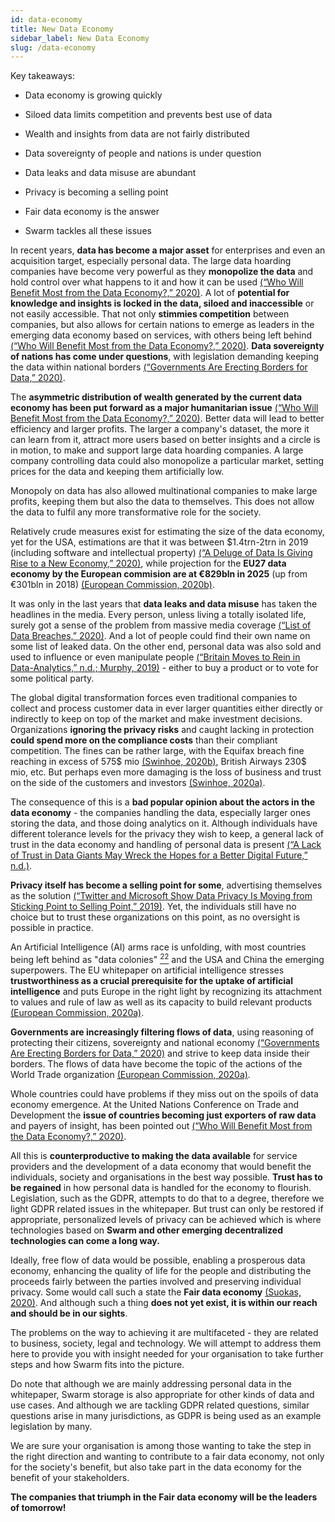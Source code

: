 ```yaml
---
id: data-economy
title: New Data Economy
sidebar_label: New Data Economy
slug: /data-economy
---
```


Key takeaways:

-   Data economy is growing quickly

-   Siloed data limits competition and prevents best use of data

-   Wealth and insights from data are not fairly distributed

-   Data sovereignty of people and nations is under question

-   Data leaks and data misuse are abundant

-   Privacy is becoming a selling point

-   Fair data economy is the answer

-   Swarm tackles all these issues

In recent years, **data has become a major asset** for enterprises and even an acquisition target, especially personal data. The large data hoarding companies have become very powerful as they **monopolize the data** and hold control over what happens to it and how it can be used [(“Who Will Benefit Most from the Data Economy?,” 2020)](https://www.zotero.org/google-docs/?0PeCbn). A lot of **potential for knowledge and insights is locked in the data, siloed and inaccessible** or not easily accessible. That not only **stimmies competition** between companies, but also allows for certain nations to emerge as leaders in the emerging data economy based on services, with others being left behind [(“Who Will Benefit Most from the Data Economy?,” 2020)](https://www.zotero.org/google-docs/?tvdsdW). **Data sovereignty of nations has come under questions**, with legislation demanding keeping the data within national borders [(“Governments Are Erecting Borders for Data,” 2020)](https://www.zotero.org/google-docs/?GTj4Xe).

The **asymmetric distribution of wealth generated by the current data economy has been put forward as a major humanitarian issue** [(“Who Will Benefit Most from the Data Economy?,” 2020)](https://www.zotero.org/google-docs/?riwen0). Better data will lead to better efficiency and larger profits. The larger a company's dataset, the more it can learn from it, attract more users based on better insights and a circle is in motion, to make and support large data hoarding companies. A large company controlling data could also monopolize a particular market, setting prices for the data and keeping them artificially low.

Monopoly on data has also allowed multinational companies to make large profits, keeping them but also the data to themselves. This does not allow the data to fulfil any more transformative role for the society.

Relatively crude measures exist for estimating the size of the data economy, yet for the USA, estimations are that it was between $1.4trn-2trn in 2019 (including software and intellectual property) [(“A Deluge of Data Is Giving Rise to a New Economy,” 2020)](https://www.zotero.org/google-docs/?zTQ4Ew), while projection for the **EU27 data economy by the European commision are at €829bln in 2025** (up from €301bln in 2018) [(European Commission, 2020b)](https://www.zotero.org/google-docs/?pLOa0P).

It was only in the last years that **data leaks and data misuse** has taken the headlines in the media. Every person, unless living a totally isolated life, surely got a sense of the problem from massive media coverage [(“List of Data Breaches,” 2020)](https://www.zotero.org/google-docs/?BSgQoY). And a lot of people could find their own name on some list of leaked data. On the other end, personal data was also sold and used to influence or even manipulate people [(“Britain Moves to Rein in Data-Analytics,” n.d.; Murphy, 2019)](https://www.zotero.org/google-docs/?MassXp) - either to buy a product or to vote for some political party.

The global digital transformation forces even traditional companies to collect and process customer data in ever larger quantities either directly or indirectly to keep on top of the market and make investment decisions. Organizations **ignoring the privacy risks** and caught lacking in protection **could spend more on the compliance costs** than their compliant competition. The fines can be rather large, with the Equifax breach fine reaching in excess of 575$ mio [(Swinhoe, 2020b)](https://www.zotero.org/google-docs/?SeeH0H), British Airways 230$ mio, etc. But perhaps even more damaging is the loss of business and trust on the side of the customers and investors [(Swinhoe, 2020a)](https://www.zotero.org/google-docs/?7jsy4e).

The consequence of this is a **bad popular opinion about the actors in the data economy** - the companies handling the data, especially larger ones storing the data, and those doing analytics on it. Although individuals have different tolerance levels for the privacy they wish to keep, a general lack of trust in the data economy and handling of personal data is present [(“A Lack of Trust in Data Giants May Wreck the Hopes for a Better Digital Future,” n.d.)](https://www.zotero.org/google-docs/?lqdCLT).

**Privacy itself has become a selling point for some**, advertising themselves as the solution [(“Twitter and Microsoft Show Data Privacy Is Moving from Sticking Point to Selling Point,” 2019)](https://www.zotero.org/google-docs/?eVpTPb). Yet, the individuals still have no choice but to trust these organizations on this point, as no oversight is possible in practice.

An Artificial Intelligence (AI) arms race is unfolding, with most countries being left behind as "data colonies" [<sup>22</sup>](https://www.zotero.org/google-docs/?broken=9Ll290) and the USA and China the emerging superpowers. The EU whitepaper on artificial intelligence stresses **trustworthiness as a crucial prerequisite for the uptake of artificial intelligence** and puts Europe in the right light by recognizing its attachment to values and rule of law as well as its capacity to build relevant products [(European Commission, 2020a)](https://www.zotero.org/google-docs/?0qBOYG).

**Governments are increasingly filtering flows of data**, using reasoning of protecting their citizens, sovereignty and national economy [(“Governments Are Erecting Borders for Data,” 2020)](https://www.zotero.org/google-docs/?IL70ml) and strive to keep data inside their borders. The flows of data have become the topic of the actions of the World Trade organization [(European Commission, 2020a)](https://www.zotero.org/google-docs/?TUlNVH).

Whole countries could have problems if they miss out on the spoils of data economy emergence. At the United Nations Conference on Trade and Development the **issue of countries becoming just exporters of raw data** and payers of insight, has been pointed out [(“Who Will Benefit Most from the Data Economy?,” 2020)](https://www.zotero.org/google-docs/?QZpNbJ).

All this is **counterproductive to making the data available** for service providers and the development of a data economy that would benefit the individuals, society and organisations in the best way possible. **Trust has to be regained** in how personal data is handled for the economy to flourish. Legislation, such as the GDPR, attempts to do that to a degree, therefore we light GDPR related issues in the whitepaper. But trust can only be restored if appropriate, personalized levels of privacy can be achieved which is where technologies based on **Swarm and other emerging decentralized technologies can come a long way.**

Ideally, free flow of data would be possible, enabling a prosperous data economy, enhancing the quality of life for the people and distributing the proceeds fairly between the parties involved and preserving individual privacy. Some would call such a state the **Fair data economy** [(Suokas, 2020)](https://www.zotero.org/google-docs/?zd1WAn). And although such a thing **does not yet exist, it is within our reach and should be in our sights**.

The problems on the way to achieving it are multifaceted - they are related to business, society, legal and technology. We will attempt to address them here to provide you with insight needed for your organisation to take further steps and how Swarm fits into the picture.

Do note that although we are mainly addressing personal data in the whitepaper, Swarm storage is also appropriate for other kinds of data and use cases. And although we are tackling GDPR related questions, similar questions arise in many jurisdictions, as GDPR is being used as an example legislation by many.

We are sure your organisation is among those wanting to take the step in the right direction and wanting to contribute to a fair data economy, not only for the society's benefit, but also take part in the data economy for the benefit of your stakeholders.

**The companies that triumph in the Fair data economy will be the leaders of tomorrow!**